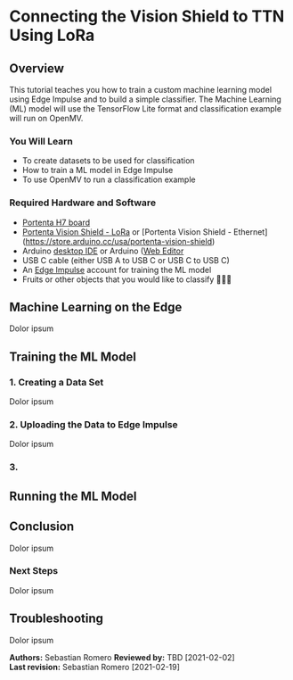 # Connecting the Vision Shield to TTN Using LoRa
## Overview 

This tutorial teaches you how to train a custom machine learning model using Edge Impulse and to build a simple classifier. The Machine Learning (ML) model will use the TensorFlow Lite format and classification example will run on OpenMV.

### You Will Learn

- To create datasets to be used for classification
- How to train a ML model in Edge Impulse
- To use OpenMV to run a classification example

### Required Hardware and Software

- [Portenta H7 board](https://store.arduino.cc/portenta-h7)
- [Portenta Vision Shield - LoRa](https://store.arduino.cc/portenta-vision-shield-lora) or [Portenta Vision Shield - Ethernet] (https://store.arduino.cc/usa/portenta-vision-shield)
- Arduino [desktop IDE](https://www.arduino.cc/en/main/software) or Arduino ([Web Editor](https://create.arduino.cc/)
- USB C cable (either USB A to USB C or USB C to USB C)
- An [Edge Impulse](https://studio.edgeimpulse.com/) account for training the ML model
- Fruits or other objects that you would like to classify 🍏🍌🍐

## Machine Learning on the Edge

Dolor ipsum

## Training the ML Model

### 1. Creating a Data Set

Dolor ipsum

### 2. Uploading the Data to Edge Impulse
Dolor ipsum

### 3. 

## Running the ML Model

## Conclusion

Dolor ipsum

### Next Steps

Dolor ipsum

## Troubleshooting

Dolor ipsum

**Authors:** Sebastian Romero
**Reviewed by:** TBD [2021-02-02]  
**Last revision:** Sebastian Romero [2021-02-19]